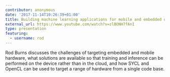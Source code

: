 ```yaml
---
contributor: anonymous
date: '2017-11-14T10:26:39+01:00'
title: Building machine learning applications for mobile and embedded devices
external_url: https://www.youtube.com/watch?v=zlBONH7fAnI
type: presentation
featuring:
  - username: rod
---
```


Rod Burns discusses the challenges of targeting embedded and mobile hardware, what solutions are available so that
training and inference can be performed on the device rather than in the cloud, and how SYCL and OpenCL can be used to
target a range of hardware from a single code base.
